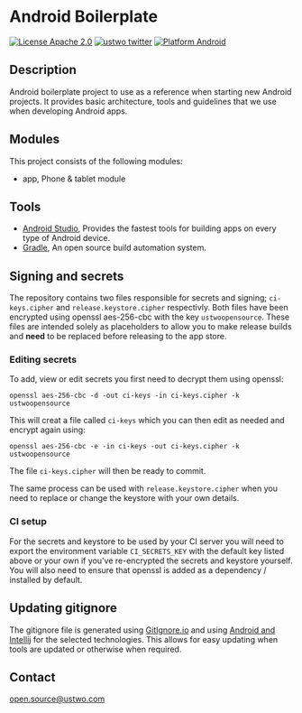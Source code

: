 # Android Boilerplate
[![License Apache 2.0](https://img.shields.io/badge/license-Apache%202.0-green.svg)](https://github.com/ustwo/android-boilerplate/blob/master/LICENSE.md)
[![ustwo twitter](https://img.shields.io/badge/twitter-@ustwo-blue.svg)](http://twitter.com/ustwo)
[![Platform Android](https://img.shields.io/badge/platform-Android-blue.svg)](https://www.android.com)

## Description
Android boilerplate project to use as a reference when starting new Android projects. It provides basic architecture, tools and guidelines that we use when developing Android apps.

## Modules
This project consists of the following modules:

- app, Phone & tablet module

## Tools
* [Android Studio](https://developer.android.com/studio/index.html), Provides the fastest tools for building apps on every type of Android device.
* [Gradle](https://gradle.org/), An open source build automation system.

## Signing and secrets
The repository contains two files responsible for secrets and signing; `ci-keys.cipher` and `release.keystore.cipher` respectivly. Both files have been encrypted using openssl aes-256-cbc with the key `ustwoopensource`. These files are intended solely as placeholders to allow you to make release builds and **need** to be replaced before releasing to the app store.

### Editing secrets
To add, view or edit secrets you first need to decrypt them using openssl:
```
openssl aes-256-cbc -d -out ci-keys -in ci-keys.cipher -k ustwoopensource
```

This will creat a file called `ci-keys` which you can then edit as needed and encrypt again using:
```
openssl aes-256-cbc -e -in ci-keys -out ci-keys.cipher -k ustwoopensource
```

The file `ci-keys.cipher` will then be ready to commit.

The same process can be used with `release.keystore.cipher` when you need to replace or change the keystore with your own details.

### CI setup
For the secrets and keystore to be used by your CI server you will need to export the environment variable `CI_SECRETS_KEY` with the default key listed above or your own if you've re-encrypted the secrets and keystore yourself. You will also need to ensure that openssl is added as a dependency / installed by default.

## Updating gitignore
The gitignore file is generated using [GitIgnore.io](https://gitignore.io) and using [Android and Intellij](https://www.gitignore.io/api/android,intellij) for the selected technologies. This allows for easy updating when tools are updated or otherwise when required.

## Contact
[open.source@ustwo.com](mailto:open.source@ustwo.com)
